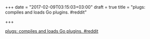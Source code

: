 +++
date = "2017-02-09T03:15:03+03:00"
draft = true
title = "plugs: compiles and loads Go plugins.  #reddit"

+++

<p><a href="https://t.co/rKGrx8TuqV">plugs: compiles and loads Go plugins.  #reddit</a></p>
